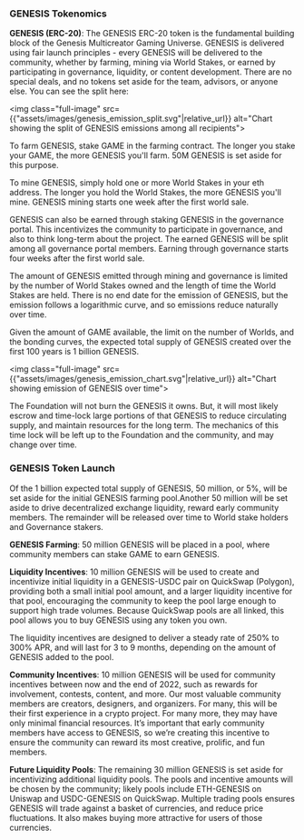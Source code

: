 <h3>GENESIS Tokenomics</h3>
<p><b>GENESIS (ERC-20)</b>: The GENESIS ERC-20 token is the fundamental building block of the Genesis Multicreator Gaming Universe. GENESIS is delivered using fair launch principles - every GENESIS will be delivered to the community, whether by farming, mining via World Stakes, or earned by participating in governance, liquidity, or content development. There are no special deals, and no tokens set aside for the team, advisors, or anyone else. You can see the split here:</p>

<img class="full-image" src={{"assets/images/genesis_emission_split.svg"|relative_url}} alt="Chart showing the split of GENESIS emissions among all recipients">

<p>To farm GENESIS, stake GAME in the farming contract. The longer you stake your GAME, the more GENESIS you'll farm. 50M GENESIS is set aside for this purpose.</p>
<p>To mine GENESIS, simply hold one or more World Stakes in your eth address. The longer you hold the World Stakes, the more GENESIS you'll mine. GENESIS mining starts one week after the first world sale.</p>
<p>GENESIS can also be earned through staking GENESIS in the governance portal. This incentivizes the community to participate in governance, and also to think long-term about the project. The earned GENESIS will be split among all governance portal members. Earning through governance starts four weeks after the first world sale.</p>
<p>The amount of GENESIS emitted through mining and governance is limited by the number of World Stakes owned and the length of time the World Stakes are held. There is no end date for the emission of GENESIS, but the emission follows a logarithmic curve, and so emissions reduce naturally over time.</p>
<p>Given the amount of GAME available, the limit on the number of Worlds, and the bonding curves, the expected total supply of GENESIS created over the first 100 years is 1 billion GENESIS.</p>

<img class="full-image" src={{"assets/images/genesis_emission_chart.svg"|relative_url}} alt="Chart showing emission of GENESIS over time">

<p>The Foundation will not burn the GENESIS it owns. But, it will most likely escrow and time-lock large portions of that GENESIS to reduce circulating supply, and maintain resources for the long term. The mechanics of this time lock will be left up to the Foundation and the community, and may change over time.</p>

<h3>GENESIS Token Launch</h3>
<p>Of the 1 billion expected total supply of GENESIS, 50 million, or 5%, will be set aside for the initial GENESIS farming pool.Another 50 million will be set aside to drive decentralized exchange liquidity, reward early community members. The remainder will be released over time to World stake holders and Governance stakers.</p>
<p><b>GENESIS Farming</b>: 50 million GENESIS will be placed in a pool, where community members can stake GAME to earn GENESIS. </p>

<p><b>Liquidity Incentives</b>: 10 million GENESIS will be used to create and incentivize initial liquidity in a GENESIS-USDC pair on QuickSwap (Polygon), providing both a small initial pool amount, and a larger liquidity incentive for that pool, encouraging the community to keep the pool large enough to support high trade volumes. Because QuickSwap pools are all linked, this pool allows you to buy GENESIS using any token you own.</p>
<p>The liquidity incentives are designed to deliver a steady rate of 250% to 300% APR, and will last for 3 to 9 months, depending on the amount of GENESIS added to the pool.</p>
<p><b>Community Incentives</b>: 10 million GENESIS will be used for community incentives between now and the end of 2022, such as rewards for involvement, contests, content, and more. Our most valuable community members are creators, designers, and organizers. For many, this will be their first experience in a crypto project. For many more, they may have only minimal financial resources. It’s important that early community members have access to GENESIS, so we’re creating this incentive to ensure the community can reward its most creative, prolific, and fun members.</p>
<p><b>Future Liquidity Pools</b>: The remaining 30 million GENESIS is set aside for incentivizing additional liquidity pools. The pools and incentive amounts will be chosen by the community; likely pools include ETH-GENESIS on Uniswap and USDC-GENESIS on QuickSwap. Multiple trading pools ensures GENESIS will trade against a basket of currencies, and reduce price fluctuations. It also makes buying more attractive for users of those currencies.</p>

